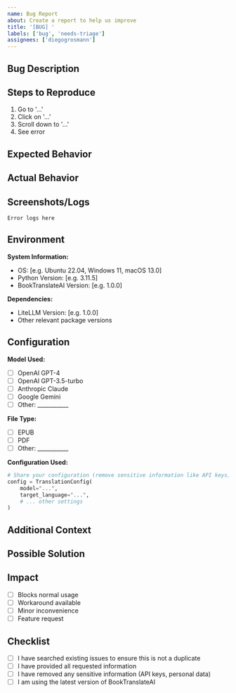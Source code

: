 ```yaml
---
name: Bug Report
about: Create a report to help us improve
title: '[BUG] '
labels: ['bug', 'needs-triage']
assignees: ['diegogrosmann']
---
```


## Bug Description

<!-- A clear and concise description of what the bug is -->

## Steps to Reproduce

1. Go to '...'
2. Click on '...'
3. Scroll down to '...'
4. See error

## Expected Behavior

<!-- A clear and concise description of what you expected to happen -->

## Actual Behavior

<!-- A clear and concise description of what actually happened -->

## Screenshots/Logs

<!-- If applicable, add screenshots or error logs to help explain your problem -->

```
Error logs here
```

## Environment

**System Information:**
- OS: [e.g. Ubuntu 22.04, Windows 11, macOS 13.0]
- Python Version: [e.g. 3.11.5]
- BookTranslateAI Version: [e.g. 1.0.0]

**Dependencies:**
- LiteLLM Version: [e.g. 1.0.0]
- Other relevant package versions

## Configuration

**Model Used:**
- [ ] OpenAI GPT-4
- [ ] OpenAI GPT-3.5-turbo
- [ ] Anthropic Claude
- [ ] Google Gemini
- [ ] Other: ___________

**File Type:**
- [ ] EPUB
- [ ] PDF
- [ ] Other: ___________

**Configuration Used:**
```python
# Share your configuration (remove sensitive information like API keys)
config = TranslationConfig(
    model="...",
    target_language="...",
    # ... other settings
)
```

## Additional Context

<!-- Add any other context about the problem here -->

## Possible Solution

<!-- If you have ideas on how to fix the bug, please share them -->

## Impact

- [ ] Blocks normal usage
- [ ] Workaround available
- [ ] Minor inconvenience
- [ ] Feature request

## Checklist

- [ ] I have searched existing issues to ensure this is not a duplicate
- [ ] I have provided all requested information
- [ ] I have removed any sensitive information (API keys, personal data)
- [ ] I am using the latest version of BookTranslateAI
